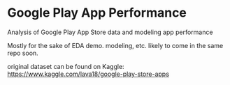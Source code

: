 # Google Play App Performance
Analysis of Google Play App Store data and modeling app performance

Mostly for the sake of EDA demo. modeling, etc. likely to come in the same repo soon.

original dataset can be found on Kaggle: https://www.kaggle.com/lava18/google-play-store-apps

